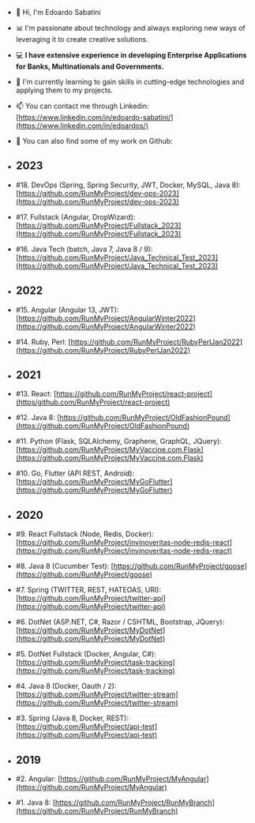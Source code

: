 - 👋 Hi, I'm Edoardo Sabatini 
- 📊 I'm passionate about technology and always exploring new ways of leveraging it to create creative solutions. 
- 💻 **I have extensive experience in developing Enterprise Applications for Banks, Multinationals and Governments.** 
- 🌱 I'm currently learning to gain skills in cutting-edge technologies and applying them to my projects.
- 📫 You can contact me through Linkedin: [https://www.linkedin.com/in/edoardo-sabatini/](https://www.linkedin.com/in/edoardos/)
- 🐬 You can also find some of my work on Github:

- ## 2023 
- #18. DevOps (Spring, Spring Security, JWT, Docker, MySQL, Java 8): [https://github.com/RunMyProject/dev-ops-2023](https://github.com/RunMyProject/dev-ops-2023)
- #17. Fullstack (Angular, DropWizard): [https://github.com/RunMyProject/Fullstack_2023](https://github.com/RunMyProject/Fullstack_2023)
- #16. Java Tech (batch, Java 7, Java 8 / 9): [https://github.com/RunMyProject/Java_Technical_Test_2023](https://github.com/RunMyProject/Java_Technical_Test_2023)
- ## 2022
- #15. Angular (Angular 13, JWT): [https://github.com/RunMyProject/AngularWinter2022](https://github.com/RunMyProject/AngularWinter2022)
- #14. Ruby, Perl: [https://github.com/RunMyProject/RubyPerlJan2022](https://github.com/RunMyProject/RubyPerlJan2022)
- ## 2021
- #13. React: [https://github.com/RunMyProject/react-project](https/github.com/RunMyProject/react-project)
- #12. Java 8: [https://github.com/RunMyProject/OldFashionPound](https://github.com/RunMyProject/OldFashionPound)
- #11. Python (Flask, SQLAlchemy, Graphene, GraphQL, JQuery): [https://github.com/RunMyProject/MyVaccine.com.Flask](https://github.com/RunMyProject/MyVaccine.com.Flask)
- #10. Go, Flutter (API REST, Android): [https://github.com/RunMyProject/MyGoFlutter](https://github.com/RunMyProject/MyGoFlutter)
- ## 2020
- #9. React Fullstack (Node, Redis, Docker): [https://github.com/RunMyProject/invinoveritas-node-redis-react](https://github.com/RunMyProject/invinoveritas-node-redis-react)
- #8. Java 8 (Cucumber Test): [https://github.com/RunMyProject/goose](https://github.com/RunMyProject/goose)
- #7. Spring (TWITTER, REST, HATEOAS, URI): [https://github.com/RunMyProject/twitter-api](https://github.com/RunMyProject/twitter-api)
- #6. DotNet (ASP.NET, C#, Razor / CSHTML, Bootstrap, JQuery): [https://github.com/RunMyProject/MyDotNet](https://github.com/RunMyProject/MyDotNet)
- #5. DotNet Fullstack (Docker, Angular, C#): [https://github.com/RunMyProject/task-tracking](https://github.com/RunMyProject/task-tracking)
- #4. Java 8 (Docker, Oauth / 2): [https://github.com/RunMyProject/twitter-stream](https://github.com/RunMyProject/twitter-stream)
- #3. Spring (Java 8, Docker, REST): [https://github.com/RunMyProject/api-test](https://github.com/RunMyProject/api-test)
- ## 2019
- #2. Angular: [https://github.com/RunMyProject/MyAngular](https://github.com/RunMyProject/MyAngular)
- #1. Java 8: [https://github.com/RunMyProject/RunMyBranch](https://github.com/RunMyProject/RunMyBranch)
<!---
RunMyProject/RunMyProject is a ✨ special ✨ repository because its `README.md` (this file) appears on your GitHub profile.
You can click the Preview link to take a look at your changes.
--->
